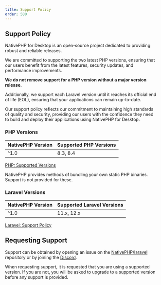 ```yaml
---
title: Support Policy
order: 500
---
```


## Support Policy

NativePHP for Desktop is an open-source project dedicated to providing robust and reliable releases.

We are committed to supporting the two latest PHP versions, ensuring that our users benefit from the latest features, security updates, and performance improvements.

__We do not remove support for a PHP version without a major version release.__

Additionally, we support each Laravel version until it reaches its official end of life (EOL), ensuring that your applications can remain up-to-date.

Our support policy reflects our commitment to maintaining high standards of quality and security, providing our users with the confidence they need to build and deploy their applications using NativePHP for Desktop.

### PHP Versions
| NativePHP Version | Supported PHP Versions |
|-------------------|------------------------|
| ^1.0              | 8.3, 8.4               |

<a href="https://www.php.net/supported-versions.php" target="_blank">PHP: Supported Versions</a>

NativePHP provides methods of bundling your own static PHP binaries. Support is not provided for these.

### Laravel Versions
| NativePHP Version | Supported Laravel Versions |
|-------------------|----------------------------|
| ^1.0              | 11.x, 12.x                 |

<a href="https://laravel.com/docs/master/releases#support-policy" target="_blank">Laravel: Support Policy</a>

## Requesting Support
Support can be obtained by opening an issue on the <a href="{{ $githubLink }}/laravel/issues" target="_blank">NativePHP/laravel</a> repository or by joining the [Discord](/discord).

When requesting support, it is requested that you are using a supported version. If you are not, you will be asked to upgrade to a supported version before any support is provided.
